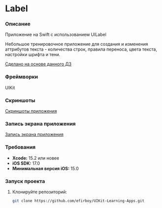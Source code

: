 # Label

### Описание
Приложение на Swift с использованием UILabel

Небольшое тренировочное приложение для создания и изменения аттрибутов текста - количества строк, правила переноса, цвета текста, настройки шрифта и тени.

[Сделано на основе данного ДЗ](https://vk.com/topic-139873795_36092668)

### Фреймворки
UIKit

### Скриншоты
[Скриншоты приложения](https://github.com/efirboy/UIKit-Learning-Apps/blob/main/Lesson%2008%20-%20Label/UILabel(my%20app)/Screenshots)


### Запись экрана приложения
[Запись экрана приложения](https://github.com/efirboy/UIKit-Learning-Apps/raw/main/Lesson%2008%20-%20Label/UILabel(my%20app)/Videos/LabelApp.mov)


### Требования
- **Xcode:** 15.2 или новее
- **iOS SDK:** 17.0
- **Минимальная версия iOS:** 15.0

### Запуск проекта
1. Клонируйте репозиторий:
   ```bash
   git clone https://github.com/efirboy/UIKit-Learning-Apps.git
